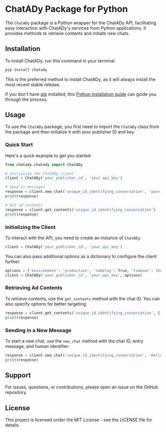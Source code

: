 # ChatADy Package for Python

The `ChatADy` package is a Python wrapper for the ChatADy API, facilitating easy interaction with ChatADy's services from Python applications. It provides methods to retrieve contents and initiate new chats.

## Installation

To install ChatADy, run this command in your terminal:

```bash
pip install chatady
```

This is the preferred method to install ChatADy, as it will always install the most recent stable release.

If you don't have [pip](https://pip.pypa.io) installed, this [Python installation guide](http://docs.python-guide.org/en/latest/starting/installation/) can guide you through the process.

## Usage

To use the `ChatADy` package, you first need to import the `ChatADy` class from the package and then initialize it with your publisher ID and key.

### Quick Start

Here's a quick example to get you started:

```python
from chatady.chatady import ChatADy

# Initialize the ChatADy client
client = ChatADy('your_publisher_id', 'your_api_key')

# Send in messages
response = client.new_chat('unique_id_identifying_conversation', 'your_entry_message', 'boolean_human_or_bot')
print(response)

# Get ad contents
response = client.get_contents('unique_id_identifying_conversation')
print(response)
```

### Initializing the Client

To interact with the API, you need to create an instance of `ChatADy`:

```python
client = ChatADy('your_publisher_id', 'your_api_key')
```

You can also pass additional options as a dictionary to configure the client further:

```python
options = {'environment': 'production', 'noDelay': True, 'timeout': 1000}
client = ChatADy('your_publisher_id', 'your_api_key', options)
```

### Retrieving Ad Contents

To retrieve contents, use the `get_contents` method with the chat ID. You can also specify options for better targeting:

```python
response = client.get_contents('unique_id_identifying_conversation', {'humansex': 'male', 'botsex': 'female'})
print(response)
```

### Sending in a New Message

To start a new chat, use the `new_chat` method with the chat ID, entry message, and human identifier:

```python
response = client.new_chat('unique_id_identifying_conversation', 'Hello, ChatADy!', 'boolean_human_or_bot')
print(response)
```

## Support

For issues, questions, or contributions, please open an issue on the GitHub repository.

## License

This project is licensed under the MIT License - see the LICENSE file for details.
